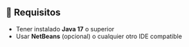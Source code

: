 
## 🚀 Requisitos
- Tener instalado **Java 17** o superior
- Usar **NetBeans** (opcional) o cualquier otro IDE compatible
